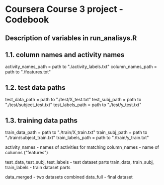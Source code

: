# Coursera Course 3 project - Codebook
## Description of variables in run_analisys.R

## 1.1. column names and activity names
activity_names_path = path to "./activity_labels.txt"
column_names_path = path to "./features.txt"
   
## 1.2. test data paths
test_data_path = path to "./test/X_test.txt"
test_subj_path = path to "./test/subject_test.txt"
test_labels_path = path to "./test/y_test.txt"
    
## 1.3. training data paths
train_data_path = path to "./train/X_train.txt"
train_subj_path = path to "./train/subject_train.txt"
train_labels_path = path to "./train/y_train.txt"

activity_names - names of activities for matching
column_names - name of columns ("features")

test_data, test_subj, test_labels - test dataset parts
train_data, train_subj, train_labels - train dataset parts

data_merged - two datasets combined
data_full - final dataset
